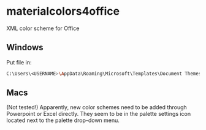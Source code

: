 # materialcolors4office

XML color scheme for Office

## Windows

Put file in:

```bash
C:\Users\<USERNAME>\AppData\Roaming\Microsoft\Templates\Document Themes\Theme Colors
```

## Macs

(Not tested!) Apparently, new color schemes need to be added through Powerpoint or Excel directly. They seem to be in the palette settings icon located next to the palette drop-down menu.
